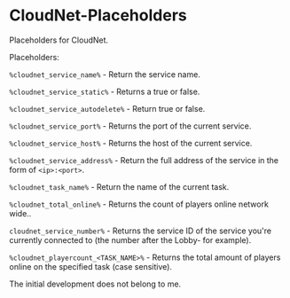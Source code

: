 # CloudNet-Placeholders
Placeholders for CloudNet.

Placeholders:

`%cloudnet_service_name%` - Return the service name.

`%cloudnet_service_static%` - Returns a true or false.

`%cloudnet_service_autodelete%` - Return true or false.

`%cloudnet_service_port%` - Returns the port of the current service.

`%cloudnet_service_host%` - Returns the host of the current service.

`%cloudnet_service_address%` - Return the full address of the service in the form of `<ip>:<port>`.

`%cloudnet_task_name%` - Return the name of the current task.

`%cloudnet_total_online%` - Returns the count of players online network wide..

`cloudnet_service_number%` - Returns the service ID of the service you're currently connected to (the number after the Lobby- for example).

`%cloudnet_playercount_<TASK_NAME>%` -  Returns the total amount of players online on the specified task (case sensitive).

The initial development does not belong to me.
